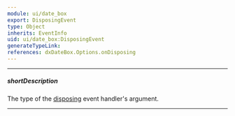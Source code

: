 ```yaml
---
module: ui/date_box
export: DisposingEvent
type: Object
inherits: EventInfo
uid: ui/date_box:DisposingEvent
generateTypeLink: 
references: dxDateBox.Options.onDisposing
---
```

---
##### shortDescription
The type of the [disposing]({basewidgetpath}/Events/#disposing) event handler's argument.

---
<!-- Description goes here -->